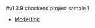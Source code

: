 #v1.3.9
#backend project sample 1

- [Model link](https://app.eraser.io/workspace/YtPqZ1VogxGy1jzIDkzj)
